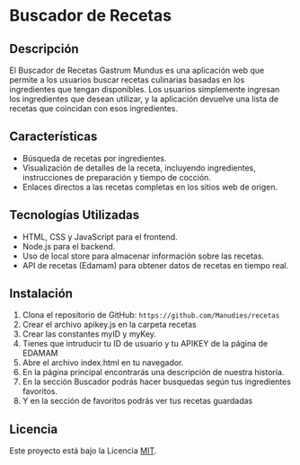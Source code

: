 # Buscador de Recetas

## Descripción
El Buscador de Recetas Gastrum Mundus es una aplicación web que permite a los usuarios buscar recetas culinarias basadas en los ingredientes que tengan disponibles. Los usuarios simplemente ingresan los ingredientes que desean utilizar, y la aplicación devuelve una lista de recetas que coincidan con esos ingredientes.

## Características
- Búsqueda de recetas por ingredientes.
- Visualización de detalles de la receta, incluyendo ingredientes, instrucciones de preparación y tiempo de cocción.
- Enlaces directos a las recetas completas en los sitios web de origen.

## Tecnologías Utilizadas
- HTML, CSS y JavaScript para el frontend.
- Node.js para el backend.
- Uso de local store para almacenar información sobre las recetas.
- API de recetas (Edamam) para obtener datos de recetas en tiempo real.

## Instalación
1. Clona el repositorio de GitHub: `https://github.com/Manudies/recetas`
2. Crear el archivo apikey.js en la carpeta recetas
3. Crear las constantes myID y myKey.
4. Tienes que intruducir tu ID de usuario y tu APIKEY de la página de EDAMAM
5. Abre el archivo index.html en tu navegador.
6. En la página principal encontrarás una descripción de nuestra historia.
7. En la sección Buscador podrás hacer busquedas según tus ingredientes favoritos. 
8. Y en la sección de favoritos podrás ver tus recetas guardadas


## Licencia
Este proyecto está bajo la Licencia [MIT](https://opensource.org/licenses/MIT).

